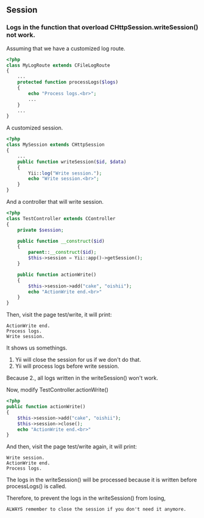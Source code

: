 ## Session

### Logs in the function that overload CHttpSession.writeSession() not work.

Assuming that we have a customized log route.

```php
<?php
class MyLogRoute extends CFileLogRoute
{
    ...
    protected function processLogs($logs)
    {
        echo "Process logs.<br>";
        ...
    }
    ...
}
```

A customized session.

```php
<?php
class MySession extends CHttpSession
{
    ...
    public function writeSession($id, $data)
    {
        Yii::log("Write session.");
        echo "Write session.<br>";
    }
}
```

And a controller that will write session.

```php
<?php
class TestController extends CController
{
    private $session;

    public function __construct($id)
    {
        parent::__construct($id);
        $this->session = Yii::app()->getSession();
    }

    public function actionWrite()
    {
        $this->session->add("cake", "oishii");
        echo "ActionWrite end.<br>"
    }
}
```

Then, visit the page test/write, it will print:

```
ActionWrite end.
Process logs.
Write session.
```

It shows us somethings.

1. Yii will close the session for us if we don't do that.
2. Yii will process logs before write session.

Because 2., all logs written in the writeSession() won't work.

Now, modify TestController.actionWrite()

```php
<?php
public function actionWrite()
{
    $this->session->add("cake", "oishii");
    $this->session->close();
    echo "ActionWrite end.<br>"
}
```

And then, visit the page test/write again, it will print:

```
Write session.
ActionWrite end.
Process logs.
```

The logs in the writeSession() will be processed because it is written before processLogs() is called.

Therefore, to prevent the logs in the writeSession() from losing,

```
ALWAYS remember to close the session if you don't need it anymore.
```
